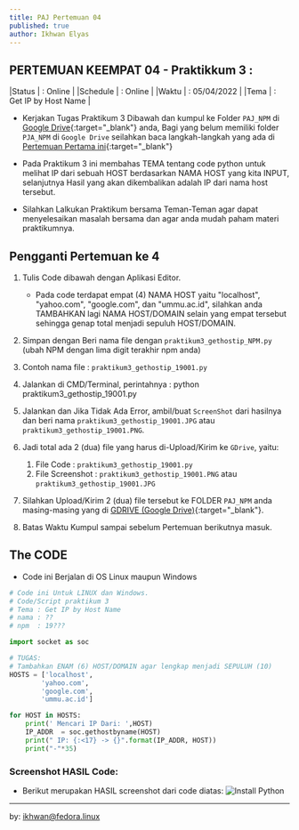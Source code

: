 ```yaml
---
title: PAJ Pertemuan 04
published: true
author: Ikhwan Elyas
---
```



## PERTEMUAN KEEMPAT 04 - Praktikkum 3 :

|Status   | : Online                 |
|Schedule | : Online                 |
|Waktu    | : 05/04/2022             |
|Tema     | : Get IP by Host Name    |


* Kerjakan Tugas Praktikum 3 Dibawah dan kumpul ke Folder `PAJ_NPM` di [Google Drive](https://drive.google.com/drive/folders/1mEOIndRBI0v4wH9DeyMRMF8obfIMvB5R?usp=sharing){:target="_blank"} anda, Bagi yang belum memiliki folder `PJA_NPM` di `Google Drive` seilahkan baca langkah-langkah yang ada di  [Pertemuan Pertama ini](KuliahPAJ-P1.html#pertama){:target="_blank"}

* Pada Praktikum 3 ini membahas TEMA tentang code python untuk melihat IP dari sebuah HOST berdasarkan NAMA HOST yang kita INPUT, selanjutnya Hasil yang akan dikembalikan adalah IP dari nama host tersebut. 

* Silahkan Lalkukan Praktikum bersama Teman-Teman agar dapat menyelesaikan masalah bersama dan agar anda mudah paham materi praktikumnya.


## Pengganti Pertemuan ke 4

1. Tulis Code dibawah dengan Aplikasi Editor.
    * Pada code terdapat empat (4) NAMA HOST yaitu "localhost", "yahoo.com", "google.com", dan "ummu.ac.id", silahkan anda TAMBAHKAN lagi NAMA HOST/DOMAIN selain yang empat tersebut sehingga genap total menjadi sepuluh HOST/DOMAIN.

2. Simpan dengan Beri nama file dengan `praktikum3_gethostip_NPM.py` (ubah NPM dengan lima digit terakhir npm anda)

3. Contoh nama file : `praktikum3_gethostip_19001.py`

4. Jalankan di CMD/Terminal, perintahnya : python praktikum3_gethostip_19001.py

5. Jalankan dan Jika Tidak Ada Error, ambil/buat `ScreenShot` dari hasilnya dan beri nama `praktikum3_gethostip_19001.JPG` atau `praktikum3_gethostip_19001.PNG`.

6. Jadi total ada 2 (dua) file yang harus di-Upload/Kirim ke `GDrive`, yaitu:
    1. File Code : `praktikum3_gethostip_19001.py`
    2. File Screenshot : `praktikum3_gethostip_19001.PNG` atau `praktikum3_gethostip_19001.JPG`

7. Silahkan Upload/Kirim 2 (dua) file tersebut ke FOLDER `PAJ_NPM` anda masing-masing yang di [GDRIVE (Google Drive)](https://drive.google.com/drive/folders/1mEOIndRBI0v4wH9DeyMRMF8obfIMvB5R?usp=sharing){:target="_blank"}.

8. Batas Waktu Kumpul sampai sebelum Pertemuan berikutnya masuk.

## The CODE 

* Code ini Berjalan di OS Linux maupun Windows

```python 
# Code ini Untuk LINUX dan Windows.
# Code/Script praktikum 3
# Tema : Get IP by Host Name 
# nama : ??
# npm  : 19???

import socket as soc

# TUGAS: 
# Tambahkan ENAM (6) HOST/DOMAIN agar lengkap menjadi SEPULUH (10)
HOSTS = ['localhost',
        'yahoo.com',
        'google.com',
        'ummu.ac.id']

for HOST in HOSTS:
    print(' Mencari IP Dari: ',HOST)
    IP_ADDR  = soc.gethostbyname(HOST)
    print(" IP: {:<17} -> {}".format(IP_ADDR, HOST))
    print("-"*35)

```

### Screenshot HASIL Code: 

* Berikut merupakan HASIL screenshot dari code diatas: 
![Install Python ](assets/reff/paj/praktikum3_gethostip_paj.png)



***
by: ikhwan@fedora.linux 
